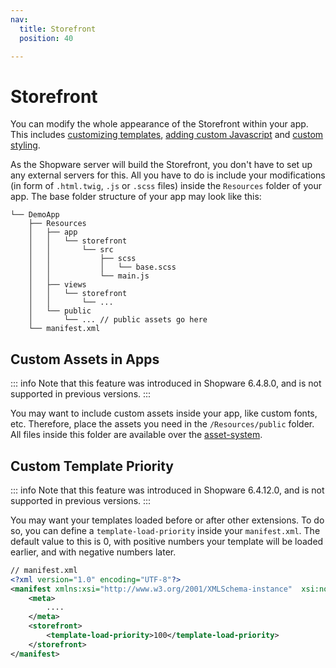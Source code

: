 ```yaml
---
nav:
  title: Storefront
  position: 40

---
```


# Storefront

You can modify the whole appearance of the Storefront within your app. This includes [customizing templates](../../plugins/storefront/customize-templates), [adding custom Javascript](../../plugins/storefront/add-custom-javascript) and [custom styling](../../plugins/storefront/add-custom-styling).

As the Shopware server will build the Storefront, you don't have to set up any external servers for this. All you have to do is include your modifications \(in form of `.html.twig`, `.js` or `.scss` files\) inside the `Resources` folder of your app. The base folder structure of your app may look like this:

```text
└── DemoApp
    ├── Resources
    │   ├── app
    │   │   └── storefront
    │   │       └── src
    │   │           ├── scss
    │   │           │   └── base.scss
    │   │           └── main.js
    │   ├── views
    │   │   └── storefront
    │   │       └── ...
    │   └── public
    │       └── ... // public assets go here
    └── manifest.xml
```

## Custom Assets in Apps

::: info
Note that this feature was introduced in Shopware 6.4.8.0, and is not supported in previous versions.
:::

You may want to include custom assets inside your app, like custom fonts, etc.
Therefore, place the assets you need in the `/Resources/public` folder. All files inside this folder are available over the [asset-system](../../plugins/storefront/add-custom-assets#adding-custom-assets-to-your-plugin).

## Custom Template Priority

::: info
Note that this feature was introduced in Shopware 6.4.12.0, and is not supported in previous versions.
:::

You may want your templates loaded before or after other extensions. To do so, you can define a `template-load-priority` inside your `manifest.xml`. The default value to this is 0, with positive numbers your template will be loaded earlier, and with negative numbers later.

```xml
// manifest.xml
<?xml version="1.0" encoding="UTF-8"?>
<manifest xmlns:xsi="http://www.w3.org/2001/XMLSchema-instance"  xsi:noNamespaceSchemaLocation="https://raw.githubusercontent.com/shopware/shopware/trunk/src/Core/Framework/App/Manifest/Schema/manifest-2.0.xsd">
    <meta>
        ....
    </meta>
    <storefront>
        <template-load-priority>100</template-load-priority>
    </storefront>    
</manifest>
```
